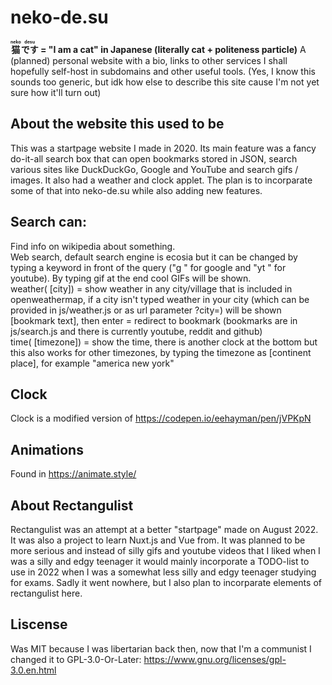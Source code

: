 # neko-de.su
<b><ruby>猫<rt>neko</rt>です<rt>desu</rt></ruby> = "I am a cat" in Japanese (literally cat + politeness particle)</b>
A (planned) personal website with a bio, links to other services I shall hopefully self-host in subdomains and other useful tools.
(Yes, I know this sounds too generic, but idk how else to describe this site cause I'm not yet sure how it'll turn out)

## About the website this used to be
This was a startpage website I made in 2020. Its main feature was a fancy do-it-all search box that can open bookmarks stored in JSON, search various sites like DuckDuckGo, Google and YouTube and search gifs / images. It also had a weather and clock applet. The plan is to incorparate some of that into neko-de.su while also adding new features.

## Search can:
Find info on wikipedia about something.  
Web search, default search engine is ecosia but it can be changed by typing a keyword in front of the query ("g " for google and "yt " for youtube). By typing gif at the end cool GIFs will be shown.  
weather( [city]) = show weather in any city/village that is included in openweathermap, if a city isn't typed weather in your city (which can be provided in js/weather.js or as url parameter ?city=) will be shown  
[bookmark text], then enter = redirect to bookmark (bookmarks are in js/search.js and there is currently youtube, reddit and github)  
time( [timezone]) = show the time, there is another clock at the bottom but this also works for other timezones, by typing the timezone as [continent place], for example "america new york"  

## Clock
Clock is a modified version of https://codepen.io/eehayman/pen/jVPKpN

## Animations
Found in https://animate.style/

## About Rectangulist
Rectangulist was an attempt at a better "startpage" made on August 2022. It was also a project to learn Nuxt.js and Vue from. It was planned to be more serious and instead of silly gifs and youtube videos that I liked when I was a silly and edgy teenager it would mainly incorporate a TODO-list to use in 2022 when I was a somewhat less silly and edgy teenager studying for exams. Sadly it went nowhere, but I also plan to incorparate elements of rectangulist here.

## Liscense
Was MIT because I was libertarian back then, now that I'm a communist I changed it to GPL-3.0-Or-Later:
https://www.gnu.org/licenses/gpl-3.0.en.html